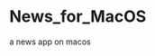 # News_for_MacOS
a news app on macos 


<p align="center"> 
<img src="">
</p>
<br /> <br /> <br /> <br />


